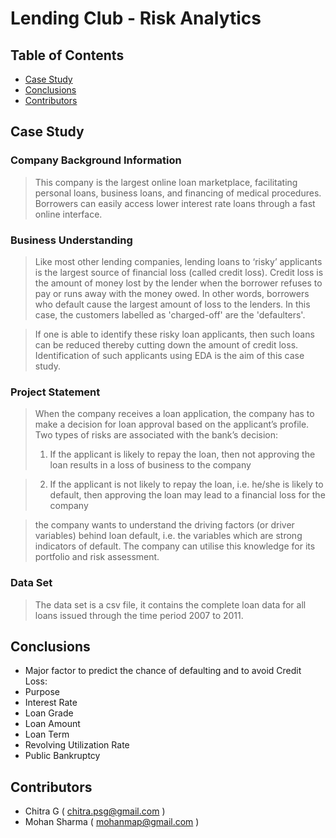 # Lending Club - Risk Analytics

## Table of Contents

- [Case Study](#case-study)
- [Conclusions](#conclusions)
- [Contributors](#contributors)

<!-- You can include any other section that is pertinent to your problem -->

## Case Study

### Company Background Information

> This company is the largest online loan marketplace, facilitating personal loans, business loans, and financing of medical procedures. Borrowers can easily access lower interest rate loans through a fast online interface. 

### Business Understanding 

> Like most other lending companies, lending loans to ‘risky’ applicants is the largest source of financial loss (called credit loss). Credit loss is the amount of money lost by the lender when the borrower refuses to pay or runs away with the money owed. In other words, borrowers who default cause the largest amount of loss to the lenders. In this case, the customers labelled as 'charged-off' are the 'defaulters'. 

> If one is able to identify these risky loan applicants, then such loans can be reduced thereby cutting down the amount of credit loss. Identification of such applicants using EDA is the aim of this case study.
 

### Project Statement

> When the company receives a loan application, the company has to make a decision for loan approval based on the applicant’s profile. Two types of risks are associated with the bank’s decision:
  > 1. If the applicant is likely to repay the loan, then not approving the loan results in a loss of business to the company

  > 2. If the applicant is not likely to repay the loan, i.e. he/she is likely to default, then approving the loan may lead to a financial loss for the company

> the company wants to understand the driving factors (or driver variables) behind loan default, i.e. the variables which are strong indicators of default.  The company can utilise this knowledge for its portfolio and risk assessment. 


### Data Set

> The data set is a csv file, it contains the complete loan data for all loans issued through the time period 2007 to 2011.

<!-- You don't have to answer all the questions - just the ones relevant to your project. -->

## Conclusions

- Major factor to predict the chance of defaulting and to avoid Credit Loss: 
- Purpose
- Interest Rate
- Loan Grade
- Loan Amount
- Loan Term
- Revolving Utilization Rate 
- Public Bankruptcy
  

<!-- You don't have to answer all the questions - just the ones relevant to your project. -->

## Contributors
- Chitra G  ( chitra.psg@gmail.com )
- Mohan Sharma ( mohanmap@gmail.com ) 




